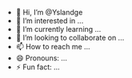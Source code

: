 - 👋 Hi, I’m @Yslandge
- 👀 I’m interested in ...
- 🌱 I’m currently learning ...
- 💞️ I’m looking to collaborate on ...
- 📫 How to reach me ...
- 😄 Pronouns: ...
- ⚡ Fun fact: ...

<!---
Yslandge/Yslandge is a ✨ special ✨ repository because its `README.md` (this file) appears on your GitHub profile.
You can click the Preview link to take a look at your changes.
--->
